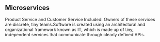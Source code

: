 ## Microservices 


Product Service and Customer Service Included.
Owners of these services are discrete, tiny teams.Software is created using an architectural and organizational framework known as IT,
which is made up of tiny, independent services that communicate through clearly defined APIs. 
